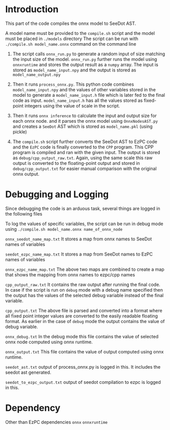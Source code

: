 # Introduction
This part of the code compiles the onnx model to SeeDot AST. 

A model name must be provided to the `compile.sh` script and the model must be placed in `./models` directory 
The script can be run with `./compile.sh model_name.onnx` command on the command line

1) The script calls `onnx_run.py` to generate a random input of size matching the input size of the model. `onnx_run.py` further runs the model using `onnxruntime` and stores the output result as a `numpy` array. The input is stored as `model_name_input.npy` and the output is stored as `model_name_output.npy`

2) Then it runs `process_onnx.py`. This python code combines `model_name_input.npy` and the values of other variables stored in the model to generate a `model_name_input.h` file which is later fed to the final code as input. `model_name_input.h` has all the values stored as fixed-point integers using the value of scale in the script. 

3) Then it runs `onnx inference` to calculate the input and output size for each onnx node. and it parses the onnx model using `OnnxNodesAST.py` and creates a `SeeDot` AST which is stored as `model_name.pkl` (using pickle)

4) The `compile.sh` script further converts the SeeDot AST to EzPC code and the `EzPC` code is finally converted to the `CPP` program. This CPP program is compiled and ran with the given input. The output is stored as `debug/cpp_output_raw.txt`. Again, using the same scale this raw output is converted to the floating-point output and stored in `debug/cpp_output.txt` for easier manual comparison with the original onnx output. 

# Debugging and Logging
Since debugging the code is an arduous task, several things are logged in the following files

To log the values of specific variables, the script can be run in debug mode using `./compile.sh model_name.onnx name_of_onnx_node`

`onnx_seedot_name_map.txt` It stores a map from onnx names to SeeDot names of variables

`seedot_ezpc_name_map.txt` It stores a map from SeeDot names to EzPC names of variables

`onnx_ezpc_name_map.txt` The above two maps are combined to create a map that shows the mapping from onnx names to ezpc/cpp names

`cpp_output_raw.txt` It contains the raw output after running the final code. In case if the script is run on `debug` mode with a debug name specified then the output has the values of the selected debug variable instead of the final variable. 

`cpp_output.txt` The above file is parsed and converted into a format where all fixed point integer values are converted to the easily readable floating format. As earlier in the case of `debug` mode the output contains the value of debug variable.

`onnx_debug.txt` In the debug mode this file contains the value of selected onnx node computed using onnx runtime.

`onnx_output.txt` This file contains the value of output computed using onnx runtime. 

`seedot_ast.txt` output of process_onnx.py is logged in this. It includes the seedot ast generated.

`seedot_to_ezpc_output.txt` output of seedot compilation to ezpc is logged in this. 

# Dependency
Other than EzPC dependencies 
`onnx` 
`onnxruntime`



